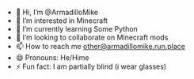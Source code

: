- 👋 Hi, I’m @ArmadilloMike
- 👀 I’m interested in Minecraft
- 🌱 I’m currently learning Some Python
- 💞️ I’m looking to collaborate on Minecraft mods
- 📫 How to reach me other@armadillomike.run.place
- 😄 Pronouns: He/Hime
- ⚡ Fun fact: I am partially blind (i wear glasses)

<!---
ArmadilloMike/ArmadilloMike is a ✨ special ✨ repository because its `README.md` (this file) appears on your GitHub profile.
You can click the Preview link to take a look at your changes.
--->

